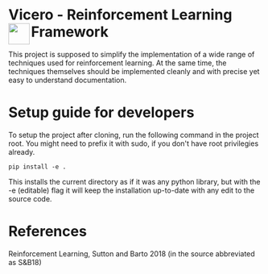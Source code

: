 # Vicero - Reinforcement Learning Framework <img align="left" width="42" src="https://i.imgur.com/h6uqsjq.png">
This project is supposed to simplify the implementation of a wide range of techniques used for reinforcement learning. At the same time, the techniques themselves should be implemented cleanly and with precise yet easy to understand documentation.
# Setup guide for developers
To setup the project after cloning, run the following command in the project root. You might need to prefix it with sudo, if you don't have root privilegies already.
```
pip install -e .
```
This installs the current directory as if it was any python library, but with the -e (editable) flag it will keep the installation up-to-date with any edit to the source code.

# References
Reinforcement Learning, Sutton and Barto 2018 (in the source abbreviated as S&B18)